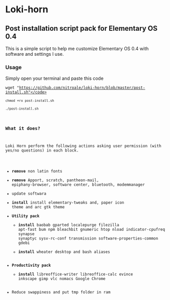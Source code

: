 # Loki-horn
## Post installation script pack for Elementary OS 0.4

This is a simple script to help me customize Elementary OS 0.4 with software and settings I use.

### Usage
Simply open your terminal and paste this code

<code>wget "https://github.com/nitroale/loki-horn/blob/master/post-install.sh"</code><br>
<code>chmod +rx post-install.sh</code></br>
<code>./post-install.sh</code></br>

### What it does?

Loki Horn perform the following actions asking user permission (with yes/no questions) in each block.
* **remove** non latin fonts
* **remove** Apport, scratch, pantheon-mail, epiphany-browser, software center, bluetooth, modemmanager
* update softwara
* **install** install elementary-tweaks and, paper icon theme and arc gtk theme
* **Utility pack**
  * **install** baobab gparted localepurge filezilla apt-fast bum npm bleachbit gnumeric htop nload indicator-cpufreq synapse synaptyc sysv-rc-conf transmission software-properties-common gdebi
  * **install** wheater desktop and bash aliases
* **Productivity pack**
  * **install** libreoffice-writer libreoffice-calc evince inkscape gimp vlc nomacs Google Chrome
* Reduce swappiness and put tmp folder in ram
